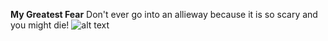 **My Greatest Fear**
Don't ever go into an allieway because it is so scary and you might die!
![alt text](image.jpg)

